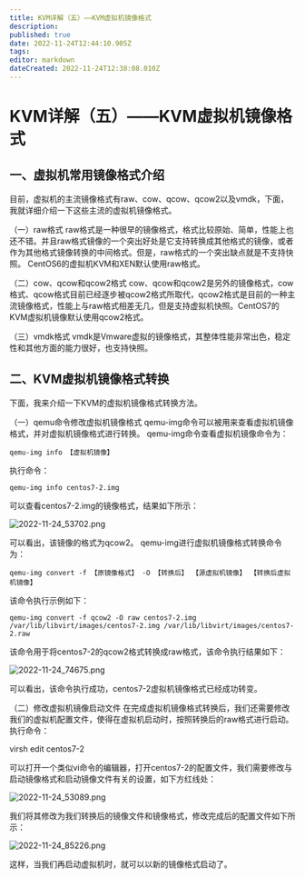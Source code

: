 ```yaml
---
title: KVM详解（五）——KVM虚拟机镜像格式
description: 
published: true
date: 2022-11-24T12:44:10.905Z
tags: 
editor: markdown
dateCreated: 2022-11-24T12:38:08.010Z
---
```


# KVM详解（五）——KVM虚拟机镜像格式
## 一、虚拟机常用镜像格式介绍
目前，虚拟机的主流镜像格式有raw、cow、qcow、qcow2以及vmdk，下面，我就详细介绍一下这些主流的虚拟机镜像格式。

（一）raw格式
raw格式是一种很早的镜像格式，格式比较原始、简单，性能上也还不错。并且raw格式镜像的一个突出好处是它支持转换成其他格式的镜像，或者作为其他格式镜像转换的中间格式。但是，raw格式的一个突出缺点就是不支持快照。 CentOS6的虚拟机KVM和XEN默认使用raw格式。

（二）cow、qcow和qcow2格式
cow、qcow和qcow2是另外的镜像格式，cow格式、qcow格式目前已经逐步被qcow2格式所取代，qcow2格式是目前的一种主流镜像格式，性能上与raw格式相差无几，但是支持虚拟机快照。CentOS7的KVM虚拟机镜像默认使用qcow2格式。

（三）vmdk格式
vmdk是Vmware虚拟的镜像格式，其整体性能非常出色，稳定性和其他方面的能力很好，也支持快照。

## 二、KVM虚拟机镜像格式转换
下面，我来介绍一下KVM的虚拟机镜像格式转换方法。

（一）qemu命令修改虚拟机镜像格式
qemu-img命令可以被用来查看虚拟机镜像格式，并对虚拟机镜像格式进行转换。
qemu-img命令查看虚拟机镜像命令为：

`qemu-img info 【虚拟机镜像】`

执行命令：

`qemu-img info centos7-2.img`

可以查看centos7-2.img的镜像格式，结果如下所示：

![2022-11-24_53702.png](/2022-11-24_53702.png)

可以看出，该镜像的格式为qcow2。
qemu-img进行虚拟机镜像格式转换命令为：

`qemu-img convert -f 【原镜像格式】 -O 【转换后】 【源虚拟机镜像】 【转换后虚拟机镜像】`

该命令执行示例如下：

`qemu-img convert -f qcow2 -O raw centos7-2.img /var/lib/libvirt/images/centos7-2.img /var/lib/libvirt/images/centos7-2.raw`

该命令用于将centos7-2的qcow2格式转换成raw格式，该命令执行结果如下：

![2022-11-24_74675.png](/2022-11-24_74675.png)

可以看出，该命令执行成功，centos7-2虚拟机镜像格式已经成功转变。

（二）修改虚拟机镜像启动文件
在完成虚拟机镜像格式转换后，我们还需要修改我们的虚拟机配置文件，使得在虚拟机启动时，按照转换后的raw格式进行启动。
执行命令：

virsh edit centos7-2

可以打开一个类似vi命令的编辑器，打开centos7-2的配置文件，我们需要修改与启动镜像格式和启动镜像文件有关的设置，如下方红线处：

![2022-11-24_53089.png](/2022-11-24_53089.png)

我们将其修改为我们转换后的镜像文件和镜像格式，修改完成后的配置文件如下所示：

![2022-11-24_85226.png](/2022-11-24_85226.png)

这样，当我们再启动虚拟机时，就可以以新的镜像格式启动了。







